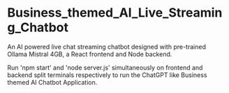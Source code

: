 # Business_themed_AI_Live_Streaming_Chatbot
An AI powered live chat streaming chatbot designed with pre-trained Ollama Mistral 4GB, a React frontend and Node backend.

Run 'npm start' and 'node server.js' simultaneously on frontend and backend split terminals respectively to run the ChatGPT like Business themed AI Chatbot Application.
